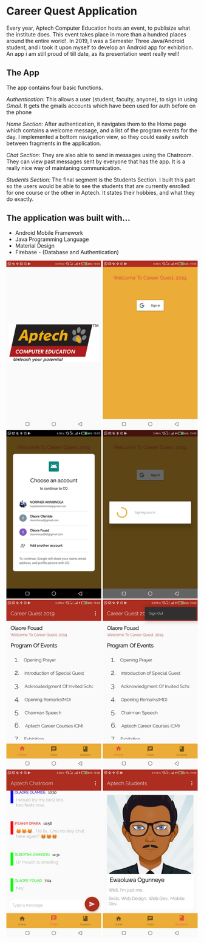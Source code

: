 # Career Quest Application
Every year, Aptech Computer Education hosts an event, to publisize what the institute does. This event takes place in more than a hundred places around the entire world!. In 2019, I was a Semester Three Java/Android student, and i took it upon myself to develop an Android app for exhibition. An app i am still proud of till date, as its presentation went really well!

## The App
The app contains four basic functions. 

*Authentication:*
This allows a user (student, faculty, anyone), to sign in using *Gmail*. It gets the gmails accounts which have been used for auth before on the phone

*Home Section:*
After authentication, it navigates them to the Home page which contains a welcome message, and a list of the program events for the day. I implemented a bottom navigation view, so they could easily switch between fragments in the application. 

*Chat Section:*
They are also able to send in messages using the Chatroom. They can view past messages sent by everyone that has the app. It is a really nice way of maintaning communication.

*Students Section:*
The final segment is the Students Section. I built this part so the users would be able to see the students that are currently enrolled for one course or the other in Aptech. It states their hobbies, and what they do exactly.

## The application was built with...
* Android Mobile Framework
* Java Programming Language
* Material Design
* Firebase - (Database and Authentication)

<img src="screenshots/cq-aplash.jpg" width="250" title="hover text"> <img src="screenshots/cq-sign-in.jpg" width="250" title="hover text"> <img src="screenshots/cq-sign-in-options.jpg" width="250" title="hover text"> <img src="screenshots/cq-signing-user-in.jpg" width="250" title="hover text"> <img src="screenshots/cq-home.jpg" width="250" title="hover text"> <img src="screenshots/cq-home-sign-out.jpg" width="250" title="hover text"> <img src="screenshots/cq-chat.jpg" width="250" title="hover text"> <img src="screenshots/cq-students.jpg" width="250" title="hover text">
